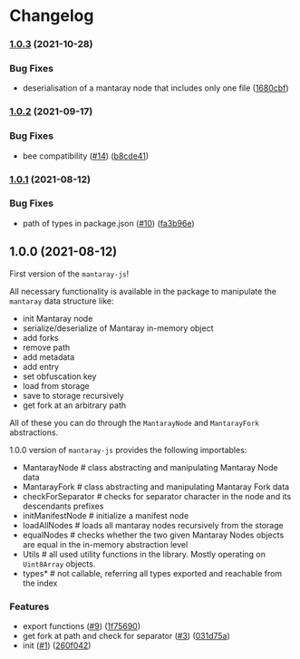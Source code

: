 # Changelog

### [1.0.3](https://www.github.com/ethersphere/mantaray-js/compare/v1.0.2...v1.0.3) (2021-10-28)


### Bug Fixes

* deserialisation of a mantaray node that includes only one file ([1680cbf](https://github.com/ethersphere/mantaray-js/commit/1680cbf6ccbdac42ee833a9611a5343751b03ed8))

### [1.0.2](https://www.github.com/ethersphere/mantaray-js/compare/v1.0.1...v1.0.2) (2021-09-17)


### Bug Fixes

* bee compatibility ([#14](https://www.github.com/ethersphere/mantaray-js/issues/14)) ([b8cde41](https://www.github.com/ethersphere/mantaray-js/commit/b8cde415dda540b48e81ed47079b6812adea1700))

### [1.0.1](https://www.github.com/ethersphere/mantaray-js/compare/v1.0.0...v1.0.1) (2021-08-12)


### Bug Fixes

* path of types in package.json ([#10](https://www.github.com/ethersphere/mantaray-js/issues/10)) ([fa3b96e](https://www.github.com/ethersphere/mantaray-js/commit/fa3b96eca0e1fb682d6322b8541cf6afe548e50f))

## 1.0.0 (2021-08-12)

First version of the `mantaray-js`!

All necessary functionality is available in the package to manipulate the `mantaray` data structure like:

* init Mantaray node
* serialize/deserialize of Mantaray in-memory object
* add forks
* remove path
* add metadata
* add entry
* set obfuscation key
* load from storage
* save to storage recursively
* get fork at an arbitrary path

All of these you can do through the `MantarayNode` and `MantarayFork` abstractions.

1.0.0 version of `mantaray-js` provides the following importables:

* MantarayNode        # class abstracting and manipulating Mantaray Node data
* MantarayFork        # class abstracting and manipulating Mantaray Fork data
* checkForSeparator   # checks for separator character in the node and its descendants prefixes
* initManifestNode    # initialize a manifest node
* loadAllNodes        # loads all mantaray nodes recursively from the storage
* equalNodes          # checks whether the two given Mantaray Nodes objects are equal in the in-memory abstraction level
* Utils               # all used utility functions in the library. Mostly operating on `Uint8Array` objects.
* types*              # not callable, referring all types exported and reachable from the index

### Features

* export functions ([#9](https://www.github.com/ethersphere/mantaray-js/issues/9)) ([1f75690](https://www.github.com/ethersphere/mantaray-js/commit/1f75690dcf8783f13edb0f34f140be69ee6ee0ee))
* get fork at path and check for separator ([#3](https://www.github.com/ethersphere/mantaray-js/issues/3)) ([031d75a](https://www.github.com/ethersphere/mantaray-js/commit/031d75a01849b507388acdda4fb05623febcde7d))
* init ([#1](https://www.github.com/ethersphere/mantaray-js/issues/1)) ([260f042](https://www.github.com/ethersphere/mantaray-js/commit/260f0425f42d650afd0257b900697f5a2d397c68))
